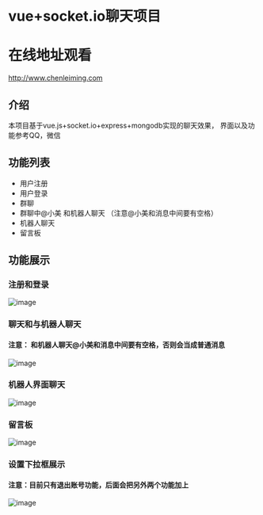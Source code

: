 # vue+socket.io聊天项目

# 在线地址观看
http://www.chenleiming.com

## 介绍

本项目基于vue.js+socket.io+express+mongodb实现的聊天效果，
界面以及功能参考QQ，微信

## 功能列表

* 用户注册
* 用户登录
* 群聊
* 群聊中@小美 和机器人聊天 （注意@小美和消息中间要有空格）
* 机器人聊天
* 留言板

## 功能展示

### 注册和登录

![image](https://github.com/ClmPisces/vuechat/blob/master/gif/gif1.gif)

### 聊天和与机器人聊天
#### 注意： 和机器人聊天@小美和消息中间要有空格，否则会当成普通消息

![image](https://github.com/ClmPisces/vuechat/blob/master/gif/gif2.gif)

### 机器人界面聊天

![image](https://github.com/ClmPisces/vuechat/blob/master/gif/gif3.gif)

### 留言板

![image](https://github.com/ClmPisces/vuechat/blob/master/gif/gif4.gif)

### 设置下拉框展示
#### 注意：目前只有退出账号功能，后面会把另外两个功能加上

![image](https://github.com/ClmPisces/vuechat/blob/master/gif/gif5.gif)




